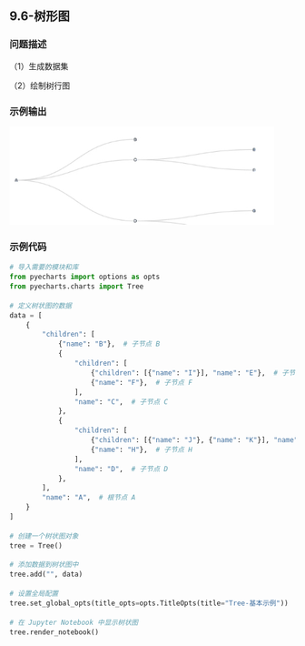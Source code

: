 ## 9.6-树形图

### 问题描述

（1）生成数据集

（2）绘制树行图

### 示例输出

<img src="https://github.com/jm199504/Python-Exercises/blob/master/9-%E7%BB%98%E5%88%B6%E5%9B%BE%E8%A1%A8%EF%BC%88pyecharts%EF%BC%89/9.6-%E6%A0%91%E5%BD%A2%E5%9B%BE/Figure_1.jpg?raw=true" style="zoom:80%;" />

### 示例代码

```python
# 导入需要的模块和库
from pyecharts import options as opts
from pyecharts.charts import Tree

# 定义树状图的数据
data = [
    {
        "children": [
            {"name": "B"},  # 子节点 B
            {
                "children": [
                    {"children": [{"name": "I"}], "name": "E"},  # 子节点 E
                    {"name": "F"},  # 子节点 F
                ],
                "name": "C",  # 子节点 C
            },
            {
                "children": [
                    {"children": [{"name": "J"}, {"name": "K"}], "name": "G"},  # 子节点 G
                    {"name": "H"},  # 子节点 H
                ],
                "name": "D",  # 子节点 D
            },
        ],
        "name": "A",  # 根节点 A
    }
]

# 创建一个树状图对象
tree = Tree()

# 添加数据到树状图中
tree.add("", data)

# 设置全局配置
tree.set_global_opts(title_opts=opts.TitleOpts(title="Tree-基本示例"))

# 在 Jupyter Notebook 中显示树状图
tree.render_notebook()
```